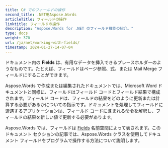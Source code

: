 ```yaml
---
title: C# でのフィールドの操作
second_title: .NET用Aspose.Words
articleTitle: フィールドの操作
linktitle: フィールドの操作
description: "Aspose.Words for .NET のフィールド機能の紹介。"
type: docs
weight: 370
url: /ja/net/working-with-fields/
timestamp: 2024-01-27-14-07-04
---
```


ドキュメント内の **Fields** は、有用なデータを挿入できるプレースホルダーのようなものです。たとえば、フィールドはページ参照、式、または Mail Merge フィールドにすることができます。

Aspose.Words で作成または編集されたドキュメントでは、Microsoft Word ドキュメントと同様に、フィールドはフィールド コードとフィールド結果で構成されます。フィールド コードは、フィールドの結果をどのように更新または計算する必要があるかについての指示です。ドキュメントを処理してフィールドに遭遇するアプリケーションは、フィールド コードに含まれる命令を解釈し、フィールドの結果を新しい値で更新する必要があります。

Aspose.Words では、フィールドは [Fields](https://reference.aspose.com/words/net/aspose.words.fields/) 名前空間によって表されます。このドキュメント セクションの記事では、Aspose.Words クラスを使用してドキュメント フィールドをプログラムで操作する方法について説明します。

